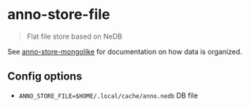 # anno-store-file

> Flat file store based on NeDB

See [anno-store-mongolike](https://github.com/kba/anno-store-mongolike) for
documentation on how data is organized.

## Config options

* `ANNO_STORE_FILE=$HOME/.local/cache/anno.nedb` DB file
